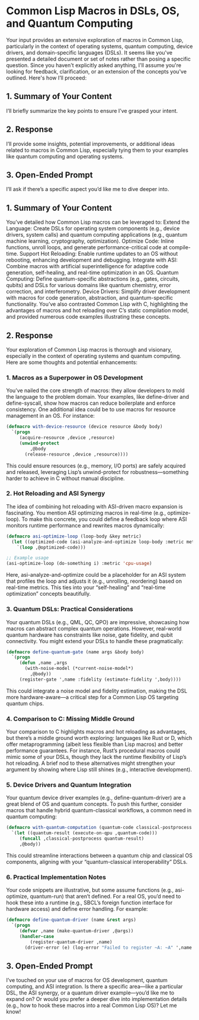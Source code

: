 # Common Lisp Macros in DSLs, OS, and Quantum Computing

Your input provides an extensive exploration of macros in Common Lisp, particularly in the context of operating systems, quantum computing, device drivers, and domain-specific languages (DSLs). It seems like you've presented a detailed document or set of notes rather than posing a specific question. Since you haven't explicitly asked anything, I'll assume you're looking for feedback, clarification, or an extension of the concepts you've outlined. Here's how I’ll proceed:

## 1. Summary of Your Content

I’ll briefly summarize the key points to ensure I’ve grasped your intent.

## 2. Response

I’ll provide some insights, potential improvements, or additional ideas related to macros in Common Lisp, especially tying them to your examples like quantum computing and operating systems.

## 3. Open-Ended Prompt

I’ll ask if there’s a specific aspect you’d like me to dive deeper into.

## 1. Summary of Your Content
You’ve detailed how Common Lisp macros can be leveraged to:
Extend the Language: Create DSLs for operating system components (e.g., device drivers, system calls) and quantum computing applications (e.g., quantum machine learning, cryptography, optimization).
Optimize Code: Inline functions, unroll loops, and generate performance-critical code at compile-time.
Support Hot Reloading: Enable runtime updates to an OS without rebooting, enhancing development and debugging.
Integrate with ASI: Combine macros with artificial superintelligence for adaptive code generation, self-healing, and real-time optimization in an OS.
Quantum Computing: Define quantum-specific abstractions (e.g., gates, circuits, qubits) and DSLs for various domains like quantum chemistry, error correction, and interferometry.
Device Drivers: Simplify driver development with macros for code generation, abstraction, and quantum-specific functionality.
You’ve also contrasted Common Lisp with C, highlighting the advantages of macros and hot reloading over C’s static compilation model, and provided numerous code examples illustrating these concepts.
## 2. Response

Your exploration of Common Lisp macros is thorough and visionary, especially in the context of operating systems and quantum computing. Here are some thoughts and potential enhancements:

### 1. Macros as a Superpower in OS Development

You’ve nailed the core strength of macros: they allow developers to mold the language to the problem domain. Your examples, like define-driver and define-syscall, show how macros can reduce boilerplate and enforce consistency. One additional idea could be to use macros for resource management in an OS. For instance:

```lisp
(defmacro with-device-resource (device resource &body body)
  `(progn
     (acquire-resource ,device ,resource)
     (unwind-protect
         ,@body
       (release-resource ,device ,resource))))
```

This could ensure resources (e.g., memory, I/O ports) are safely acquired and released, leveraging Lisp’s unwind-protect for robustness—something harder to achieve in C without manual discipline.

### 2. Hot Reloading and ASI Synergy

The idea of combining hot reloading with ASI-driven macro expansion is fascinating. You mention ASI optimizing macros in real-time (e.g., optimize-loop). To make this concrete, you could define a feedback loop where ASI monitors runtime performance and rewrites macros dynamically:

```lisp
(defmacro asi-optimize-loop (loop-body &key metric)
  (let ((optimized-code (asi-analyze-and-optimize loop-body :metric metric)))
    `(loop ,@optimized-code)))

;; Example usage
(asi-optimize-loop (do-something i) :metric 'cpu-usage)
```

Here, asi-analyze-and-optimize could be a placeholder for an ASI system that profiles the loop and adjusts it (e.g., unrolling, reordering) based on real-time metrics. This ties into your “self-healing” and “real-time optimization” concepts beautifully.

### 3. Quantum DSLs: Practical Considerations

Your quantum DSLs (e.g., QML, QC, QPO) are impressive, showcasing how macros can abstract complex quantum operations. However, real-world quantum hardware has constraints like noise, gate fidelity, and qubit connectivity. You might extend your DSLs to handle these pragmatically:

```lisp
(defmacro define-quantum-gate (name args &body body)
  `(progn
     (defun ,name ,args
       (with-noise-model (*current-noise-model*)
         ,@body))
     (register-gate ',name :fidelity (estimate-fidelity ',body))))
```

This could integrate a noise model and fidelity estimation, making the DSL more hardware-aware—a critical step for a Common Lisp OS targeting quantum chips.

### 4. Comparison to C: Missing Middle Ground

Your comparison to C highlights macros and hot reloading as advantages, but there’s a middle ground worth exploring: languages like Rust or D, which offer metaprogramming (albeit less flexible than Lisp macros) and better performance guarantees. For instance, Rust’s procedural macros could mimic some of your DSLs, though they lack the runtime flexibility of Lisp’s hot reloading. A brief nod to these alternatives might strengthen your argument by showing where Lisp still shines (e.g., interactive development).

### 5. Device Drivers and Quantum Integration

Your quantum device driver examples (e.g., define-quantum-driver) are a great blend of OS and quantum concepts. To push this further, consider macros that handle hybrid quantum-classical workflows, a common need in quantum computing:

```lisp
(defmacro with-quantum-computation (quantum-code classical-postprocess &body body)
  `(let ((quantum-result (execute-on-qpu ,quantum-code)))
     (funcall ,classical-postprocess quantum-result)
     ,@body))
```

This could streamline interactions between a quantum chip and classical OS components, aligning with your “quantum-classical interoperability” DSLs.

### 6. Practical Implementation Notes

Your code snippets are illustrative, but some assume functions (e.g., asi-optimize, quantum-run) that aren’t defined. For a real OS, you’d need to hook these into a runtime (e.g., SBCL’s foreign function interface for hardware access) and define error handling. For example:

```lisp
(defmacro define-quantum-driver (name &rest args)
  `(progn
     (defvar ,name (make-quantum-driver ,@args))
     (handler-case
         (register-quantum-driver ,name)
       (driver-error (e) (log-error "Failed to register ~A: ~A" ',name e)))))
```

## 3. Open-Ended Prompt
I’ve touched on your use of macros for OS development, quantum computing, and ASI integration. Is there a specific area—like a particular DSL, the ASI synergy, or a quantum driver example—you’d like me to expand on? Or would you prefer a deeper dive into implementation details (e.g., how to hook these macros into a real Common Lisp OS)? Let me know!